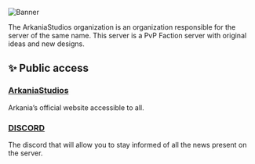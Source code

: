 ![Banner](https://cdn.discordapp.com/attachments/977968129143607367/979215865776050216/banner.png)

The ArkaniaStudios organization is an organization responsible for the server of the same name. This server is a PvP Faction server with original ideas and new designs.

## ✨ Public access
### [ArkaniaStudios](https://arkaniastudios.org)
Arkania’s official website accessible to all.

### [DISCORD](https://arkaniastudios.org/discord)
The discord that will allow you to stay informed of all the news present on the server.

